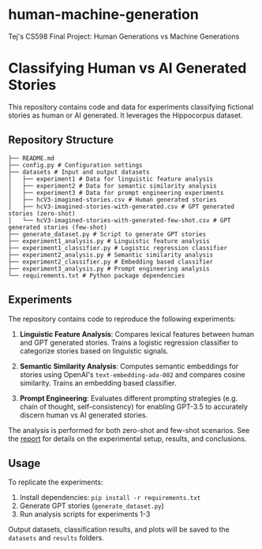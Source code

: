 # human-machine-generation
Tej's CS598 Final Project: Human Generations vs Machine Generations

# Classifying Human vs AI Generated Stories

This repository contains code and data for experiments classifying fictional stories as human or AI generated. It leverages the Hippocorpus dataset. 

## Repository Structure

```
├── README.md
├── config.py # Configuration settings
├── datasets # Input and output datasets
│   ├── experiment1 # Data for linguistic feature analysis
│   ├── experiment2 # Data for semantic similarity analysis 
│   ├── experiment3 # Data for prompt engineering experiments
│   ├── hcV3-imagined-stories.csv # Human generated stories
│   ├── hcV3-imagined-stories-with-generated.csv # GPT generated stories (zero-shot)
│   └── hcV3-imagined-stories-with-generated-few-shot.csv # GPT generated stories (few-shot)
├── generate_dataset.py # Script to generate GPT stories
├── experiment1_analysis.py # Linguistic feature analysis
├── experiment1_classifier.py # Logistic regression classifier
├── experiment2_analysis.py # Semantic similarity analysis
├── experiment2_classifier.py # Embedding based classifier 
├── experiment3_analysis.py # Prompt engineering analysis
└── requirements.txt # Python package dependencies
```

## Experiments

The repository contains code to reproduce the following experiments:

1. **Linguistic Feature Analysis**: Compares lexical features between human and GPT generated stories. Trains a logistic regression classifier to categorize stories based on linguistic signals.

2. **Semantic Similarity Analysis**: Computes semantic embeddings for stories using OpenAI's `text-embedding-ada-002` and compares cosine similarity. Trains an embedding based classifier. 

3. **Prompt Engineering**: Evaluates different prompting strategies (e.g. chain of thought, self-consistency) for enabling GPT-3.5 to accurately discern human vs AI generated stories.

The analysis is performed for both zero-shot and few-shot scenarios. See the [report](report.pdf) for details on the experimental setup, results, and conclusions.

## Usage

To replicate the experiments:

1. Install dependencies: `pip install -r requirements.txt`
2. Generate GPT stories (`generate_dataset.py`) 
3. Run analysis scripts for experiments 1-3

Output datasets, classification results, and plots will be saved to the `datasets` and `results` folders.